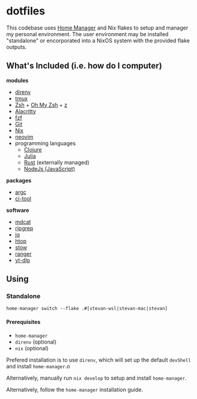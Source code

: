 # dotfiles
This codebase uses [Home Manager](https://github.com/nix-community/home-manager) and Nix flakes to setup and manager my personal environment. The user environment may be installed "standalone" or encorporated into a NixOS system with the provided flake outputs.

## What's Included (i.e. how do I computer)
**modules**
- [direnv](https://direnv.net)
- [tmux](https://github.com/tmux/tmux/wiki)
- [Zsh](https://www.zsh.org) + [Oh My Zsh](https://ohmyz.sh) + [z](https://github.com/rupa/z)
- [Alacritty](https://alacritty.org)
- [fzf](https://github.com/junegunn/fzf)
- [Git](https://git-scm.com)
- [Nix](https://nixos.org/nix)
- [neovim](https://neovim.io)
- programming languages
  - [Clojure](http://clojure.org)
  - [Julia](http://julialang.org/)
  - [Rust](https://www.rust-lang.org) (externally managed)
  - [NodeJs (JavaScript)](https://nodejs.org/en)
 
**packages**
- [argc](https://github.com/sigoden/argc)
- [ci-tool](./pkgs/ci-tool)

**software**
- [mdcat](https://github.com/swsnr/mdcat)
- [ripgrep](https://github.com/BurntSushi/ripgrep)
- [jq](https://jqlang.github.io/jq/)
- [htop](https://htop.dev/)
- [stow](https://www.gnu.org/software/stow/)
- [ranger](https://github.com/ranger/ranger)
- [yt-dlp](https://github.com/yt-dlp/yt-dlp)

## Using
### Standalone
```
home-manager switch --flake .#[stevan-wsl|stevan-mac|stevan]
```

#### Prerequisites
- `home-manager`
- `direnv` (optional)
- `nix` (optional)

Prefered installation is to use `direnv`, which will set up the default `devShell` and install `home-manager`.o

Alternatively, manually run `nix develop` to setup and install `home-manager`.

Alternatively, follow the `home-manager` installation guide.
